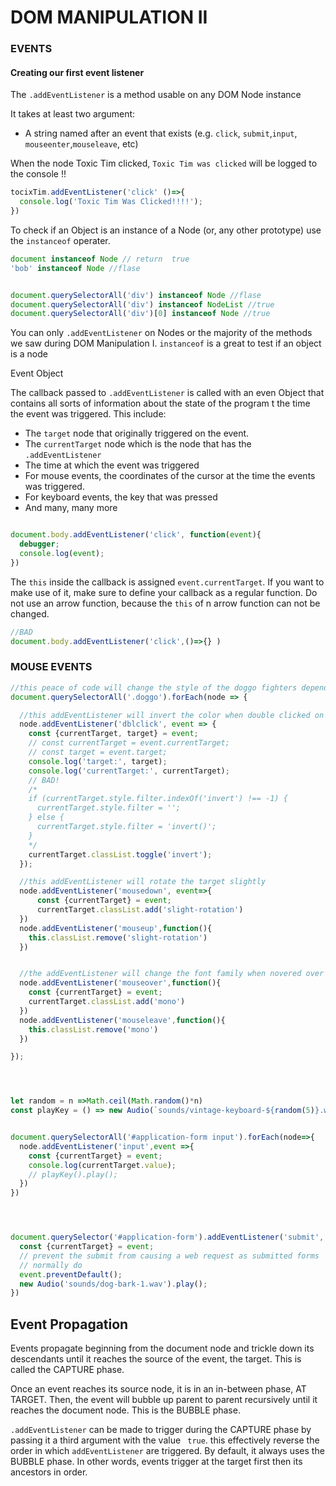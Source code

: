 # DOM MANIPULATION II


### EVENTS


#### Creating our first event listener

The `.addEventListener` is a method usable on any DOM Node instance

It takes at least two argument:
 - A string named after an event that exists (e.g. `click`, `submit`,`input`, `mouseenter`,`mouseleave`, etc)

When the node Toxic Tim clicked, `Toxic Tim was clicked` will be logged to the console !!

```javascript
tocixTim.addEventListener('click' ()=>{
  console.log('Toxic Tim Was Clicked!!!!');
})
```
To check if an Object is an instance of a Node (or, any other prototype) use the `instanceof` operater.

```javascript
document instanceof Node // return  true
'bob' instanceof Node //flase


document.querySelectorAll('div') instanceof Node //flase
document.querySelectorAll('div') instanceof NodeList //true
document.querySelectorAll('div')[0] instanceof Node //true

```
You can only `.addEventListener` on Nodes or the majority of the methods we saw during DOM Manipulation I. `instanceof` is a great to test if an object is a node




Event Object


The callback passed to `.addEventListener` is called with an even Object that contains all sorts of information about the state of the program t the time the event was triggered. This include:

  - The `target` node that originally triggered on the event.
  - The `currentTarget` node which is the node that has the `.addEventListener`
  - The time at which the event was triggered
  - For mouse events, the coordinates of the cursor at the time the events was triggered.
  - For keyboard events, the key that was pressed
  - And many, many more



```javascript

document.body.addEventListener('click', function(event){
  debugger;
  console.log(event);
})

```

The `this` inside the callback is assigned `event.currentTarget`. If you want to make use of it, make sure to define your callback as a regular function. Do not use an arrow function, because the `this` of n arrow function can not be changed.

```javascript
//BAD
document.body.addEventListener('click',()=>{} )

```
### MOUSE EVENTS
```javascript
//this peace of code will change the style of the doggo fighters depending on the mouse
document.querySelectorAll('.doggo').forEach(node => {

  //this addEventListener will invert the color when double clicked on a target in a page
  node.addEventListener('dblclick', event => {
    const {currentTarget, target} = event;
    // const currentTarget = event.currentTarget;
    // const target = event.target;
    console.log('target:', target);
    console.log('currentTarget:', currentTarget);
    // BAD!
    /*
    if (currentTarget.style.filter.indexOf('invert') !== -1) {
      currentTarget.style.filter = '';
    } else {
      currentTarget.style.filter = 'invert()';
    }
    */
    currentTarget.classList.toggle('invert');
  });

  //this addEventListener will rotate the target slightly
  node.addEventListener('mousedown', event=>{
      const {currentTarget} = event;
      currentTarget.classList.add('slight-rotation')
  })
  node.addEventListener('mouseup',function(){
    this.classList.remove('slight-rotation')
  })


  //the addEventListener will change the font family when novered over
  node.addEventListener('mouseover',function(){
    const {currentTarget} = event;
    currentTarget.classList.add('mono')
  })
  node.addEventListener('mouseleave',function(){
    this.classList.remove('mono')
  })

});




let random = n =>Math.ceil(Math.random()*n)
const playKey = () => new Audio(`sounds/vintage-keyboard-${random(5)}.wav`);


document.querySelectorAll('#application-form input').forEach(node=>{
  node.addEventListener('input',event =>{
    const {currentTarget} = event;
    console.log(currentTarget.value);
    // playKey().play();
  })
})




document.querySelector('#application-form').addEventListener('submit', event => {
  const {currentTarget} = event;
  // prevent the submit from causing a web request as submitted forms
  // normally do
  event.preventDefault();
  new Audio('sounds/dog-bark-1.wav').play();
})

```


## Event Propagation

Events propagate beginning from the document node and trickle down its descendants until it reaches the source of the event, the target. This is called the CAPTURE phase.

Once an event reaches its source node, it is in an in-between phase, AT TARGET. Then, the event will bubble up parent to parent recursively until it reaches the document node. This is the BUBBLE phase.

`.addEventListener` can be made to trigger during the CAPTURE phase by passing it a third argument with the value ` true`. this effectively reverse the order in which `addEventListener` are triggered. By default, it always uses the BUBBLE phase. In other words, events trigger at the target first then its ancestors in order.
